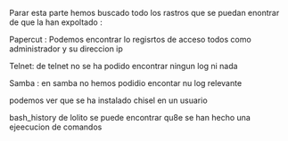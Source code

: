 Parar esta parte hemos buscado todo los rastros que se puedan enontrar de que la han expoltado :

Papercut : 
Podemos encontrar lo regisrtos de acceso todos como administrador  y su direccion ip 

Telnet: de telnet no se ha podido encontrar ningun log ni nada

Samba : en samba no hemos podidio encontar nu log relevante

podemos ver que se ha instalado chisel en un usuario

bash_history de lolito se puede encontrar qu8e se han hecho una ejeecucion de comandos


